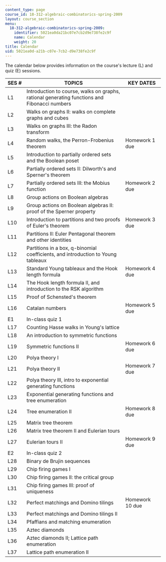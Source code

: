 ```yaml
---
content_type: page
course_id: 18-312-algebraic-combinatorics-spring-2009
layout: course_section
menu:
  18-312-algebraic-combinatorics-spring-2009:
    identifier: 5021ea0da21bc07e7cb2d9e738fe2c9f
    name: Calendar
    weight: 20
title: Calendar
uid: 5021ea0d-a21b-c07e-7cb2-d9e738fe2c9f
---
```


The calendar below provides information on the course's lecture (L) and quiz (E) sessions.

| SES # | TOPICS | KEY DATES |
| --- | --- | --- |
| L1 | Introduction to course, walks on graphs, rational generating functions and Fibonacci numbers |   |
| L2 | Walks on graphs II: walks on complete graphs and cubes |   |
| L3 | Walks on graphs III: the Radon transform |   |
| L4 | Random walks, the Perron-Frobenius theorem | Homework 1 due |
| L5 | Introduction to partially ordered sets and the Boolean poset |   |
| L6 | Partially ordered sets II: Dilworth's and Sperner's theorem |   |
| L7 | Partially ordered sets III: the Mobius function | Homework 2 due |
| L8 | Group actions on Boolean algebras |   |
| L9 | Group actions on Boolean algebras II: proof of the Sperner property |   |
| L10 | Introduction to partitions and two proofs of Euler's theorem | Homework 3 due |
| L11 | Partitions II: Euler Pentagonal theorem and other identities |   |
| L12 | Partitions in a box, q-binomial coefficients, and introduction to Young tableaux |   |
| L13 | Standard Young tableaux and the Hook length formula | Homework 4 due |
| L14 | The Hook length formula II, and introduction to the RSK algorithm |   |
| L15 | Proof of Schensted's theorem |   |
| L16 | Catalan numbers | Homework 5 due |
| E1 | In-class quiz 1 |   |
| L17 | Counting Hasse walks in Young's lattice |   |
| L18 | An introduction to symmetric functions |   |
| L19 | Symmetric functions II | Homework 6 due |
| L20 | Polya theory I |   |
| L21 | Polya theory II | Homework 7 due |
| L22 | Polya theory III, intro to exponential generating functions |   |
| L23 | Exponential generating functions and tree enumeration |   |
| L24 | Tree enumeration II | Homework 8 due |
| L25 | Matrix tree theorem |   |
| L26 | Matrix tree theorem II and Eulerian tours |   |
| L27 | Eulerian tours II | Homework 9 due |
| E2 | In-class quiz 2 |   |
| L28 | Binary de Brujin sequences |   |
| L29 | Chip firing games I |   |
| L30 | Chip firing games II: the critical group |   |
| L31 | Chip firing games III: proof of uniqueness |   |
| L32 | Perfect matchings and Domino tilings | Homework 10 due |
| L33 | Perfect matchings and Domino tilings II |   |
| L34 | Pfaffians and matching enumeration |   |
| L35 | Aztec diamonds |   |
| L36 | Aztec diamonds II; Lattice path enumeration |   |
| L37 | Lattice path enumeration II |